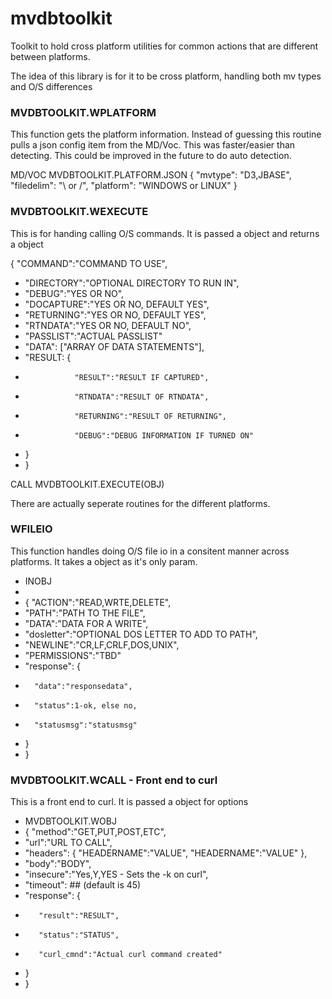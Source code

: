 # mvdbtoolkit
Toolkit to hold cross platform utilities for common actions that are different between platforms.

The idea of this library is for it to be cross platform, handling both mv types and O/S differences

### MVDBTOOLKIT.WPLATFORM

This function gets the platform information.  Instead of guessing this routine pulls a json config item from the MD/Voc.
This was faster/easier than detecting.  This could be improved in the future to do auto detection.

MD/VOC MVDBTOOLKIT.PLATFORM.JSON
{ "mvtype": "D3,JBASE",
  "filedelim": "\ or /",
  "platform": "WINDOWS or LINUX"
}

### MVDBTOOLKIT.WEXECUTE

This is for handing calling O/S commands.  It is passed a object and returns a object

{ "COMMAND":"COMMAND TO USE",
*    "DIRECTORY":"OPTIONAL DIRECTORY TO RUN IN",
*    "DEBUG":"YES OR NO",
*    "DOCAPTURE":"YES OR NO, DEFAULT YES",
*    "RETURNING":"YES OR NO, DEFAULT YES",
*    "RTNDATA":"YES OR NO, DEFAULT NO",
*    "PASSLIST":"ACTUAL PASSLIST"
*    "DATA": ["ARRAY OF DATA STATEMENTS"],
*    "RESULT: {
*                "RESULT":"RESULT IF CAPTURED",
*                "RTNDATA":"RESULT OF RTNDATA",
*                "RETURNING":"RESULT OF RETURNING",
*                "DEBUG":"DEBUG INFORMATION IF TURNED ON"
*    }
*    }

CALL MVDBTOOLKIT.EXECUTE(OBJ)

There are actually seperate routines for the different platforms.  

### WFILEIO

This function handles doing O/S file io in a consitent manner across platforms. It takes a object as it's only param.

* INOBJ
*
* { "ACTION":"READ,WRTE,DELETE",
*   "PATH":"PATH TO THE FILE",
*   "DATA":"DATA FOR A WRITE",
*   "dosletter":"OPTIONAL DOS LETTER TO ADD TO PATH",
*   "NEWLINE":"CR,LF,CRLF,DOS,UNIX",
*   "PERMISSIONS":"TBD"
*   "response": {
*       "data":"responsedata",
*       "status":1-ok, else no,
*       "statusmsg":"statusmsg" 
*   }
* }



### MVDBTOOLKIT.WCALL - Front end to curl

This is a front end to curl.  It is passed a object for options

* MVDBTOOLKIT.WOBJ
* { "method":"GET,PUT,POST,ETC",
*    "url":"URL TO CALL",
*    "headers": { "HEADERNAME":"VALUE", "HEADERNAME":"VALUE" },
*    "body":"BODY",
*    "insecure":"Yes,Y,YES - Sets the -k on curl",
*    "timeout": ## (default is 45)
*    "response": {
*        "result":"RESULT",
*        "status":"STATUS",
*        "curl_cmnd":"Actual curl command created"
*    }
*  }



